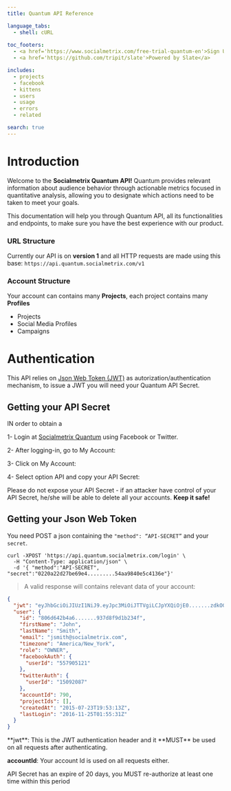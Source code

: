 ```yaml
---
title: Quantum API Reference

language_tabs:
  - shell: cURL
  
toc_footers:
  - <a href='https://www.socialmetrix.com/free-trial-quantum-en'>Sign Up for a Developer Key</a>
  - <a href='https://github.com/tripit/slate'>Powered by Slate</a>

includes:
  - projects
  - facebook
  - kittens
  - users
  - usage
  - errors
  - related

search: true
---
```


# Introduction

Welcome to the **Socialmetrix Quantum API!** Quantum provides relevant information about audience behavior through actionable metrics focused in quantitative analysis, allowing you to designate which actions need to be taken to meet your goals.

This documentation will help you through Quantum API, all its functionalities and endpoints, to make sure you have the best experience with our product.

### URL Structure

Currently our API is on **version 1** and all HTTP requests are made using this base: `https://api.quantum.socialmetrix.com/v1`

### Account Structure

Your account can contains many **Projects**, each project contains many **Profiles**

* Projects
* Social Media Profiles
* Campaigns

# Authentication

This API relies on [Json Web Token (JWT)](https://jwt.io) as autorization/authentication mechanism, to issue a JWT you will need your Quantum API Secret.

## Getting your API Secret

IN order to obtain a


1- Login at [Socialmetrix Quantum](https://quantum.socialmetrix.com) using Facebook or Twitter.

2- After logging-in, go to My Account:

3- Click on My Account:

4- Select option API and copy your API Secret:

<aside class="warning">
Please do not expose your API Secret - if an attacker have control of your API Secret, he/she will be able to delete all your accounts. <b>Keep it safe!</b>
</aside>

## Getting your Json Web Token

You need POST a json containing the `"method": “API-SECRET”` and your `secret`.

```shell
curl -XPOST 'https://api.quantum.socialmetrix.com/login' \ 
  -H "Content-Type: application/json" \ 
  -d '{ "method":"API-SECRET", "secret":"0220a22d27be69e4.........54aa9840e5c4136e"}'
```

> A valid response will contains relevant data of your account:

```json
{
  "jwt": "eyJhbGciOiJIUzI1NiJ9.eyJpc3MiOiJTTVgiLCJpYXQiOjE0.......zdkOGY5ZDFiMjM0ZiIsIm1ldGhvZCI6IkFwaVNlY3JldExvZ2luIn19.wcHGZaXN.......wMWAC7Vzg3r6I1jREqF_oIV8",
  "user": {
    "id": "806d642b4a6.......937d8f9d1b234f",
    "firstName": "John",
    "lastName": "Smith",
    "email": "jsmith@socialmetrix.com",
    "timezone": "America/New_York",
    "role": "OWNER",
    "facebookAuth": {
      "userId": "557905121"
    },
    "twitterAuth": {
      "userId": "15092087"
    },
    "accountId": 790,
    "projectIds": [],
    "createdAt": "2015-07-23T19:53:13Z",
    "lastLogin": "2016-11-25T01:55:31Z"
  }
}
```

<aside class="success">
**jwt**: This is the JWT authentication header and it **MUST** be used on all requests after authenticating.

**accountId**: Your account Id is used on all requests either.
</aside>

<aside class="notice">
API Secret has an expire of 20 days, you MUST re-authorize at least one time within this period
</aside>
 

